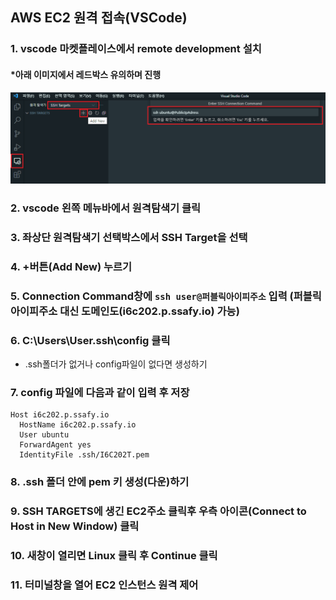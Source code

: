 ## AWS EC2 원격 접속(VSCode)


### 1. vscode 마켓플레이스에서 remote development 설치  

#### *아래 이미지에서 레드박스 유의하며 진행
![VSC_RemoteControl](../img_assets/VSC_RemoteControl.png)
### 2. vscode 왼쪽 메뉴바에서 원격탐색기 클릭

### 3. 좌상단 원격탐색기 선택박스에서 SSH Target을 선택

### 4. +버튼(Add New) 누르기

### 5. Connection Command창에 ``` ssh user@퍼블릭아이피주소 ``` 입력 (퍼블릭아이피주소 대신 도메인도(i6c202.p.ssafy.io) 가능)

### 6. C:\Users\User\.ssh\config 클릭
+ .ssh폴더가 없거나 config파일이 없다면 생성하기

### 7. config 파일에 다음과 같이 입력 후 저장
   ```
   Host i6c202.p.ssafy.io
     HostName i6c202.p.ssafy.io
     User ubuntu
     ForwardAgent yes
     IdentityFile .ssh/I6C202T.pem
   ```

### 8. .ssh 폴더 안에 pem 키 생성(다운)하기

### 9. SSH TARGETS에 생긴 EC2주소 클릭후 우측 아이콘(Connect to Host in New Window) 클릭

### 10. 새창이 열리면 Linux 클릭 후 Continue 클릭

### 11. 터미널창을 열어 EC2 인스턴스 원격 제어
